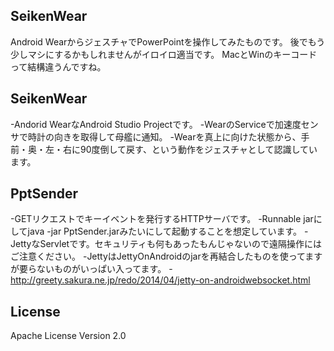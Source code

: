 SeikenWear
----
Android WearからジェスチャでPowerPointを操作してみたものです。
後でもう少しマシにするかもしれませんがイロイロ適当です。
MacとWinのキーコードって結構違うんですね。

## SeikenWear
-Andorid WearなAndroid Studio Projectです。
-WearのServiceで加速度センサで時計の向きを取得して母艦に通知。
-Wearを真上に向けた状態から、手前・奥・左・右に90度倒して戻す、という動作をジェスチャとして認識しています。

## PptSender
-GETリクエストでキーイベントを発行するHTTPサーバです。
-Runnable jarにしてjava -jar PptSender.jarみたいにして起動することを想定しています。
-JettyなServletです。セキュリティも何もあったもんじゃないので遠隔操作にはご注意ください。
-JettyはJettyOnAndroidのjarを再結合したものを使ってますが要らないものがいっぱい入ってます。
-http://greety.sakura.ne.jp/redo/2014/04/jetty-on-androidwebsocket.html

## License
Apache License Version 2.0
